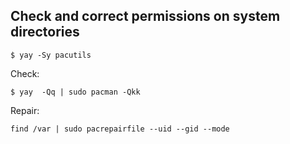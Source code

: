## Check and correct permissions on system directories

```
$ yay -Sy pacutils
```
Check:
```
$ yay  -Qq | sudo pacman -Qkk
```
Repair:
```
find /var | sudo pacrepairfile --uid --gid --mode
```

